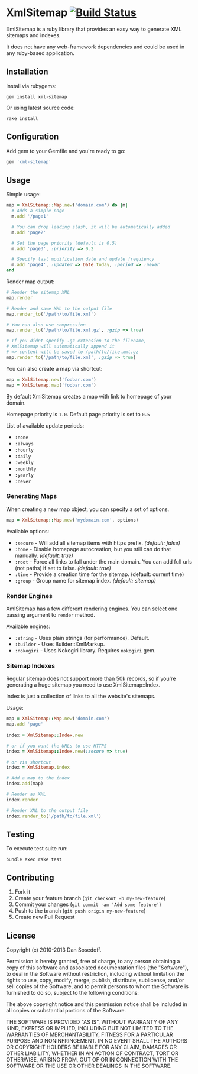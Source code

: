 # XmlSitemap [![Build Status](https://secure.travis-ci.org/sosedoff/xml-sitemap.png?branch=master)](http://travis-ci.org/sosedoff/xml-sitemap)

XmlSitemap is a ruby library that provides an easy way to generate XML sitemaps and indexes.

It does not have any web-framework dependencies and could be used in any ruby-based application.

## Installation

Install via rubygems:

```
gem install xml-sitemap
```

Or using latest source code:

```
rake install
```
  
## Configuration

Add gem to your Gemfile and you're ready to go:

```ruby
gem 'xml-sitemap'
```

## Usage
  
Simple usage:

```ruby
map = XmlSitemap::Map.new('domain.com') do |m|
  # Adds a simple page
  m.add '/page1'  

  # You can drop leading slash, it will be automatically added
  m.add 'page2'

  # Set the page priority (default is 0.5)
  m.add 'page3', :priority => 0.2

  # Specify last modification date and update frequiency
  m.add 'page4', :updated => Date.today, :period => :never
end
```

Render map output:

```ruby
# Render the sitemap XML
map.render

# Render and save XML to the output file
map.render_to('/path/to/file.xml')

# You can also use compression
map.render_to('/path/to/file.xml.gz', :gzip => true)

# If you didnt specify .gz extension to the filename,
# XmlSitemap will automatically append it
# => content will be saved to /path/to/file.xml.gz
map.render_to('/path/to/file.xml', :gzip => true)
```

You can also create a map via shortcut:

```ruby
map = XmlSitemap.new('foobar.com')
map = XmlSitemap.map('foobar.com')
```
  
By default XmlSitemap creates a map with link to homepage of your domain. 

Homepage priority is `1.0`. Default page priority is set to `0.5`

List of available update periods:

- `:none`
- `:always`
- `:hourly`
- `:daily`
- `:weekly`
- `:monthly`
- `:yearly`
- `:never`

### Generating Maps

When creating a new map object, you can specify a set of options.

```ruby
map = XmlSitemap::Map.new('mydomain.com', options)
```

Available options:

- `:secure` - Will add all sitemap items with https prefix. *(default: false)*
- `:home`   - Disable homepage autocreation, but you still can do that manually. *(default: true)*
- `:root`   - Force all links to fall under the main domain. You can add full urls (not paths) if set to false. *(default: true)*
- `:time`   - Provide a creation time for the sitemap. (default: current time)
- `:group`  - Group name for sitemap index. *(default: sitemap)* 

### Render Engines

XmlSitemap has a few different rendering engines. You can select one passing argument to `render` method. 

Available engines:

- `:string` - Uses plain strings (for performance). Default.
- `:builder` - Uses Builder::XmlMarkup.
- `:nokogiri` - Uses Nokogiri library. Requires `nokogiri` gem.

### Sitemap Indexes

Regular sitemap does not support more than 50k records, so if you're generating a huge sitemap you need to use XmlSitemap::Index.

Index is just a collection of links to all the website's sitemaps.

Usage:

```ruby
map = XmlSitemap::Map.new('domain.com')
map.add 'page'
    
index = XmlSitemap::Index.new

# or if you want the URLs to use HTTPS
index = XmlSitemap::Index.new(:secure => true)

# or via shortcut
index = XmlSitemap.index

# Add a map to the index
index.add(map)

# Render as XML
index.render

# Render XML to the output file
index.render_to('/path/to/file.xml')
```

## Testing

To execute test suite run:

```
bundle exec rake test
```

## Contributing

1. Fork it
2. Create your feature branch (`git checkout -b my-new-feature`)
3. Commit your changes (`git commit -am 'Add some feature'`)
4. Push to the branch (`git push origin my-new-feature`)
5. Create new Pull Request

## License

Copyright (c) 2010-2013 Dan Sosedoff.

Permission is hereby granted, free of charge, to any person obtaining a copy of
this software and associated documentation files (the "Software"), to deal in
the Software without restriction, including without limitation the rights to
use, copy, modify, merge, publish, distribute, sublicense, and/or sell copies of
the Software, and to permit persons to whom the Software is furnished to do so,
subject to the following conditions:

The above copyright notice and this permission notice shall be included in all
copies or substantial portions of the Software.

THE SOFTWARE IS PROVIDED "AS IS", WITHOUT WARRANTY OF ANY KIND, EXPRESS OR
IMPLIED, INCLUDING BUT NOT LIMITED TO THE WARRANTIES OF MERCHANTABILITY, FITNESS
FOR A PARTICULAR PURPOSE AND NONINFRINGEMENT. IN NO EVENT SHALL THE AUTHORS OR
COPYRIGHT HOLDERS BE LIABLE FOR ANY CLAIM, DAMAGES OR OTHER LIABILITY, WHETHER
IN AN ACTION OF CONTRACT, TORT OR OTHERWISE, ARISING FROM, OUT OF OR IN
CONNECTION WITH THE SOFTWARE OR THE USE OR OTHER DEALINGS IN THE SOFTWARE.
